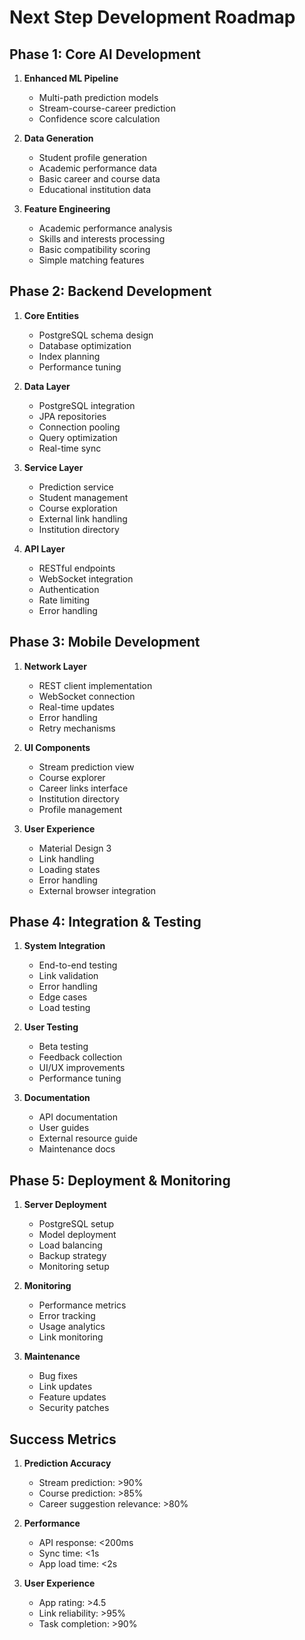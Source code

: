 # Next Step Development Roadmap

## Phase 1: Core AI Development
1. **Enhanced ML Pipeline**
   - Multi-path prediction models
   - Stream-course-career prediction
   - Confidence score calculation

2. **Data Generation**
   - Student profile generation
   - Academic performance data
   - Basic career and course data
   - Educational institution data

3. **Feature Engineering**
   - Academic performance analysis
   - Skills and interests processing
   - Basic compatibility scoring
   - Simple matching features

## Phase 2: Backend Development
1. **Core Entities**
   - PostgreSQL schema design
   - Database optimization
   - Index planning
   - Performance tuning

2. **Data Layer**
   - PostgreSQL integration
   - JPA repositories
   - Connection pooling
   - Query optimization
   - Real-time sync

3. **Service Layer**
   - Prediction service
   - Student management
   - Course exploration
   - External link handling
   - Institution directory

4. **API Layer**
   - RESTful endpoints
   - WebSocket integration
   - Authentication
   - Rate limiting
   - Error handling

## Phase 3: Mobile Development
1. **Network Layer**
   - REST client implementation
   - WebSocket connection
   - Real-time updates
   - Error handling
   - Retry mechanisms

2. **UI Components**
   - Stream prediction view
   - Course explorer
   - Career links interface
   - Institution directory
   - Profile management

3. **User Experience**
   - Material Design 3
   - Link handling
   - Loading states
   - Error handling
   - External browser integration

## Phase 4: Integration & Testing
1. **System Integration**
   - End-to-end testing
   - Link validation
   - Error handling
   - Edge cases
   - Load testing

2. **User Testing**
   - Beta testing
   - Feedback collection
   - UI/UX improvements
   - Performance tuning

3. **Documentation**
   - API documentation
   - User guides
   - External resource guide
   - Maintenance docs

## Phase 5: Deployment & Monitoring
1. **Server Deployment**
   - PostgreSQL setup
   - Model deployment
   - Load balancing
   - Backup strategy
   - Monitoring setup

2. **Monitoring**
   - Performance metrics
   - Error tracking
   - Usage analytics
   - Link monitoring

3. **Maintenance**
   - Bug fixes
   - Link updates
   - Feature updates
   - Security patches

## Success Metrics

1. **Prediction Accuracy**
   - Stream prediction: >90%
   - Course prediction: >85%
   - Career suggestion relevance: >80%

2. **Performance**
   - API response: <200ms
   - Sync time: <1s
   - App load time: <2s

3. **User Experience**
   - App rating: >4.5
   - Link reliability: >95%
   - Task completion: >90%
